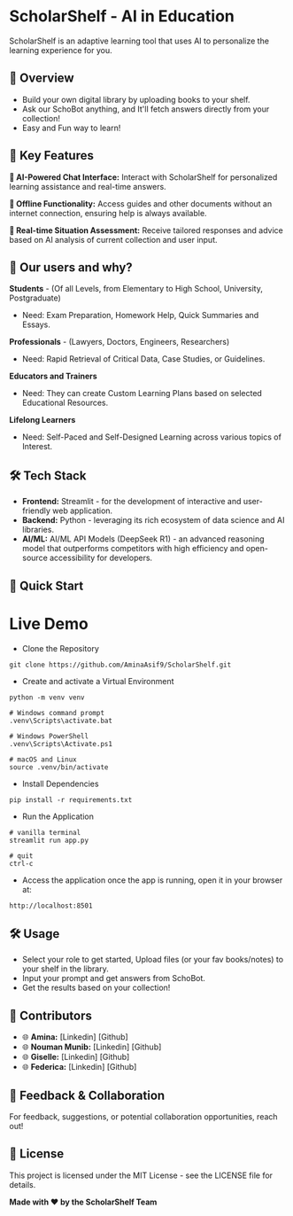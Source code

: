 # ScholarShelf - AI in Education 
ScholarShelf is an adaptive learning tool that uses AI to personalize the learning experience for you.


## 🌟 Overview
* Build your own digital library by uploading books to your shelf.
* Ask our SchoBot anything, and It'll fetch answers directly from your collection!
* Easy and Fun way to learn!


## 🚀 Key Features
**💬 AI-Powered Chat Interface:** Interact with ScholarShelf for personalized learning assistance and real-time answers.

**📱 Offline Functionality:** Access guides and other documents without an internet connection, ensuring help is always available.

**🧠 Real-time Situation Assessment:** Receive tailored responses and advice based on AI analysis of current collection and user input.


## 👤 Our users and why?
**Students** - (Of all Levels, from Elementary to High School, University, Postgraduate)

  * Need: Exam Preparation, Homework Help, Quick Summaries and Essays.
  
**Professionals** - (Lawyers, Doctors, Engineers, Researchers)

  * Need: Rapid Retrieval of Critical Data, Case Studies, or Guidelines.
  
**Educators and Trainers**

  * Need: They can create Custom Learning Plans based on selected Educational Resources.
  
**Lifelong Learners**

  * Need: Self-Paced and Self-Designed Learning across various topics of Interest.


## 🛠️ Tech Stack
* **Frontend:** Streamlit - for the development of interactive and user-friendly web application.
* **Backend:** Python - leveraging its rich ecosystem of data science and AI libraries.
* **AI/ML:** AI/ML API Models (DeepSeek R1) - an advanced reasoning model that outperforms competitors with high efficiency and open-source accessibility for developers.


## 🚀 Quick Start
# Live Demo
* Clone the Repository
  
```
git clone https://github.com/AminaAsif9/ScholarShelf.git
```

* Create and activate a Virtual Environment
  
```
python -m venv venv

# Windows command prompt
.venv\Scripts\activate.bat

# Windows PowerShell
.venv\Scripts\Activate.ps1

# macOS and Linux
source .venv/bin/activate
```

* Install Dependencies
  
```
pip install -r requirements.txt
```

* Run the Application
  
```
# vanilla terminal
streamlit run app.py

# quit
ctrl-c
```
    
* Access the application once the app is running, open it in your browser at:
  
```
http://localhost:8501
```


## 🛠️ Usage
  * Select your role to get started, Upload files (or your fav books/notes) to your shelf in the library.
  * Input your prompt and get answers from SchoBot.
  * Get the results based on your collection!


## 🤝 Contributors
- 🌐 **Amina:** [Linkedin] [Github]
- 🌐 **Nouman Munib:** [Linkedin] [Github]
- 🌐 **Giselle:** [Linkedin] [Github] 
- 🌐 **Federica:** [Linkedin] [Github] 


## 🌟 Feedback & Collaboration
For feedback, suggestions, or potential collaboration opportunities, reach out!


## 📄 License
This project is licensed under the MIT License - see the LICENSE file for details.



**Made with ❤️ by the ScholarShelf Team**

